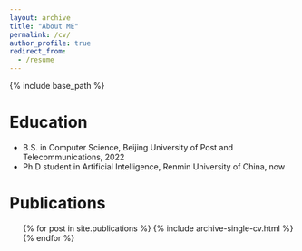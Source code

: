```yaml
---
layout: archive
title: "About ME"
permalink: /cv/
author_profile: true
redirect_from:
  - /resume
---
```


{% include base_path %}

Education
======
* B.S. in Computer Science, Beijing University of Post and Telecommunications, 2022
* Ph.D student in Artificial Intelligence, Renmin University of China, now

Publications
======
  <ul>{% for post in site.publications %}
    {% include archive-single-cv.html %}
  {% endfor %}</ul>
  

  

<!--
Talks
======
  <ul>{% for post in site.talks %}
    {% include archive-single-talk-cv.html %}
  {% endfor %}</ul>

Work experience
======
* Summer 2015: Research Assistant
#  * Github University
#  * Duties included: Tagging issues
#  * Supervisor: Professor Git

#* Fall 2015: Research Assistant
#  * Github University
#  * Duties included: Merging pull requests
#  * Supervisor: Professor Hub

Skills
======
#* Skill 1
#* Skill 2
#  * Sub-skill 2.1
#  * Sub-skill 2.2
#  * Sub-skill 2.3
#* Skill 3

Service and leadership
======
* Currently signed in to 43 different slack teams
-->

  

